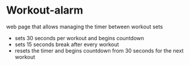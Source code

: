 # Workout-alarm

web page that allows managing the timer between workout sets
- sets 30 seconds per workout and begins countdown
- sets 15 seconds break after every workout
- resets the timer and begins countdown from 30 seconds for the next workout
